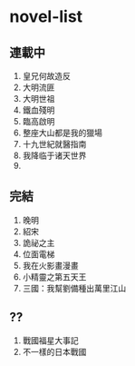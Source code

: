 # novel-list

## 連載中
1. 皇兄何故造反
2. 大明流匪
3. 大明世祖
4. 鐵血殘明
5. 臨高啟明
6. 整座大山都是我的獵場
7. 十九世紀就醫指南
8. 我降临于诸天世界
9.

## 完結
1. 晚明
2. 紹宋
3. 詭祕之主
4. 位面電梯
5. 我在火影畫漫畫
6. 小精靈之第五天王
7. 三國：我幫劉備種出萬里江山

## ??
1. 戰國福星大事記
2. 不一樣的日本戰國
